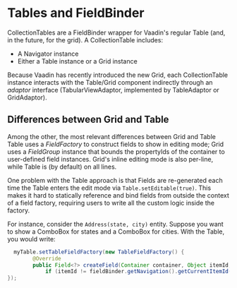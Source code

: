 # Tables and FieldBinder

CollectionTables are a FieldBinder wrapper for Vaadin's regular Table (and, in the future, for the grid). A CollectionTable includes:

* A Navigator instance
* Either a Table instance or a Grid instance

Because Vaadin has recently introduced the new Grid, each CollectionTable instance interacts with the Table/Grid component indirectly through an *adaptor* interface (TabularViewAdaptor, implemented by TableAdaptor or GridAdaptor).

## Differences between Grid and Table

Among the other, the most relevant differences between Grid and Table Table uses a *FieldFactory* to construct fields to show in editing mode;  Grid uses a *FieldGroup* instance that bounds the propertyIds of the container to user-defined field instances. Grid's inline editing mode is also per-line, while Table is (by default) on all lines.

One problem with the Table approach is that Fields are re-generated each time the Table enters the edit mode via `Table.setEditable(true)`. This makes it hard to statically reference and bind fields from outside the context of a field factory, requiring users to write all the custom logic inside the factory. 

For instance, consider the `Address(state, city)` entity. Suppose you want to show a ComboBox for states and a ComboBox for cities. With the Table, you would write:


```java
  myTable.setTableFieldFactory(new TableFieldFactory() {
        @Override
        public Field<?> createField(Container container, Object itemId, Object propertyId, Component uiContext) {
            if (itemId != fieldBinder.getNavigation().getCurrentItemId()) return null;
});``` 
